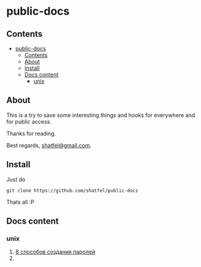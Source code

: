 # public-docs

## Contents

- [public-docs](#public-docs)
  - [Contents](#contents)
  - [About](#about)
  - [Install](#install)
  - [Docs content](#docs-content)
    - [unix](#unix)

## About

This is a try to save some interesting things and hooks for everywhere and for public access.

Thanks for reading.

Best regards, shatfel@gmail.com.

## Install

Just do

```
git clone https://github.com/shatfel/public-docs
```

Thats all :P

## Docs content

### unix

1. [8 способов создания паролей](docs/unix/8-ways-to-generate-passwords)
2. 